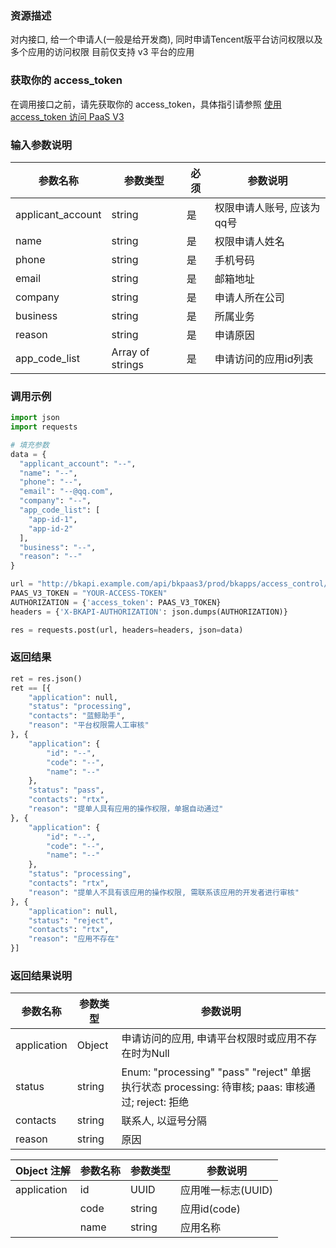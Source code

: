 ### 资源描述
对内接口, 给一个申请人(一般是给开发商), 同时申请Tencent版平台访问权限以及多个应用的访问权限 目前仅支持 v3 平台的应用

### 获取你的 access_token
在调用接口之前，请先获取你的 access_token，具体指引请参照 [使用 access_token 访问 PaaS V3](https://bk.tencent.com/docs/markdown/PaaS3.0/topics/paas/access_token)

### 输入参数说明
|   参数名称   |    参数类型  |  必须  |     参数说明     |
| ------------ | ------------ | ------ | ---------------- |
| applicant_account   | string | 是 | 权限申请人账号, 应该为qq号 |
| name | string | 是 | 权限申请人姓名 |
| phone | string | 是 | 手机号码 |
| email | string | 是 | 邮箱地址 |
| company | string | 是 | 申请人所在公司 |
| business | string | 是 | 所属业务 |
| reason | string | 是 | 申请原因 |
| app_code_list | Array of strings | 是 | 申请访问的应用id列表 |


### 调用示例
```python
import json
import requests

# 填充参数
data = {
  "applicant_account": "--",
  "name": "--",
  "phone": "--",
  "email": "--@qq.com",
  "company": "--",
  "app_code_list": [
    "app-id-1",
    "app-id-2"
  ],
  "business": "--",
  "reason": "--"
}

url = "http://bkapi.example.com/api/bkpaas3/prod/bkapps/access_control/multi_apply_record/"
PAAS_V3_TOKEN = "YOUR-ACCESS-TOKEN"
AUTHORIZATION = {'access_token': PAAS_V3_TOKEN}
headers = {'X-BKAPI-AUTHORIZATION': json.dumps(AUTHORIZATION)}

res = requests.post(url, headers=headers, json=data)
```

### 返回结果
```python
ret = res.json()
ret == [{
    "application": null,
    "status": "processing",
    "contacts": "蓝鲸助手",
    "reason": "平台权限需人工审核"
}, {
    "application": {
        "id": "--",
        "code": "--",
        "name": "--"
    },
    "status": "pass",
    "contacts": "rtx",
    "reason": "提单人具有应用的操作权限，单据自动通过"
}, {
    "application": {
        "id": "--",
        "code": "--",
        "name": "--"
    },
    "status": "processing",
    "contacts": "rtx",
    "reason": "提单人不具有该应用的操作权限, 需联系该应用的开发者进行审核"
}, {
    "application": null,
    "status": "reject",
    "contacts": "rtx",
    "reason": "应用不存在"
}]
```

### 返回结果说明
| 参数名称    | 参数类型 | 参数说明                                           |
|-------------|----------|----------------------------------------------------|
| application | Object   | 申请访问的应用, 申请平台权限时或应用不存在时为Null |
| status      | string   | Enum: "processing" "pass" "reject" 单据执行状态     processing: 待审核; paas: 审核通过; reject: 拒绝    |
| contacts    | string   | 联系人, 以逗号分隔                                 |
| reason      | string   | 原因                                               |


| Object 注解      | 参数名称 | 参数类型                                           | 参数说明           |
|-------------|----------|----------------------------------------------------|--------------------|
| application | id       | UUID                                               | 应用唯一标志(UUID) |
|             | code     | string                                             | 应用id(code)       |
|             | name     | string                                             | 应用名称           |